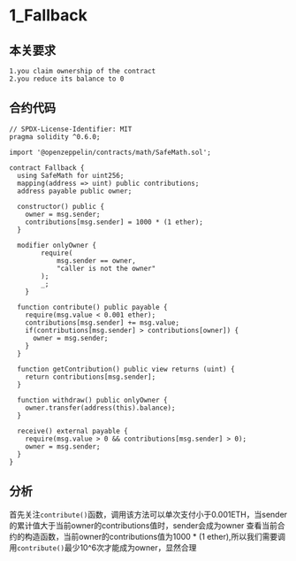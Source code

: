 1_Fallback
=
本关要求
--
 
    1.you claim ownership of the contract  
    2.you reduce its balance to 0  
    
合约代码
--
    // SPDX-License-Identifier: MIT
    pragma solidity ^0.6.0;
    
    import '@openzeppelin/contracts/math/SafeMath.sol';
    
    contract Fallback {
      using SafeMath for uint256;
      mapping(address => uint) public contributions;
      address payable public owner;

      constructor() public {
        owner = msg.sender;
        contributions[msg.sender] = 1000 * (1 ether);
      }

      modifier onlyOwner {
            require(
                msg.sender == owner,
                "caller is not the owner"
            );
            _;
        }

      function contribute() public payable {
        require(msg.value < 0.001 ether);
        contributions[msg.sender] += msg.value;
        if(contributions[msg.sender] > contributions[owner]) {
          owner = msg.sender;
        }
      }

      function getContribution() public view returns (uint) {
        return contributions[msg.sender];
      }

      function withdraw() public onlyOwner {
        owner.transfer(address(this).balance);
      }

      receive() external payable {
        require(msg.value > 0 && contributions[msg.sender] > 0);
        owner = msg.sender;
      }
    }
分析
--

  首先关注<code>contribute()</code>函数，调用该方法可以单次支付小于0.001ETH，当sender的累计值大于当前owner的contributions值时，sender会成为owner
  查看当前合约的构造函数，当前owner的contributions值为<coed>1000 * (1 ether)</code>,所以我们需要调用<code>contribute()</code>最少10^6次才能成为owner，显然合理
